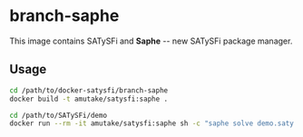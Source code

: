 # branch-saphe

This image contains SATySFi and **Saphe** -- new SATySFi package manager.

## Usage

```sh
cd /path/to/docker-satysfi/branch-saphe
docker build -t amutake/satysfi:saphe .

cd /path/to/SATySFi/demo
docker run --rm -it amutake/satysfi:saphe sh -c "saphe solve demo.saty && saphe build demo.saty"
```
